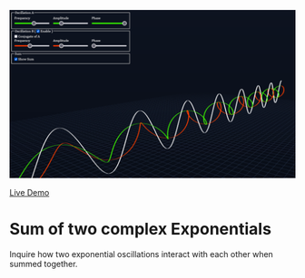 ![Screenshot of the app](preview.png)

[Live Demo](https://static.laszlokorte.de/complex-exp-sum/)

# Sum of two complex Exponentials

Inquire how two exponential oscillations interact with each other when summed together.